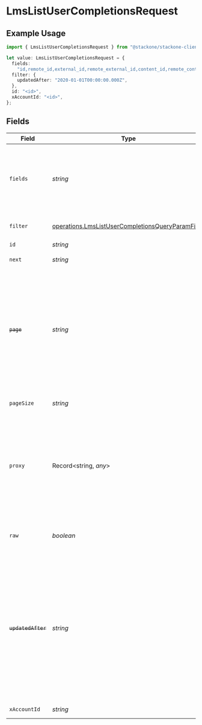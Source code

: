 # LmsListUserCompletionsRequest

## Example Usage

```typescript
import { LmsListUserCompletionsRequest } from "@stackone/stackone-client-ts/sdk/models/operations";

let value: LmsListUserCompletionsRequest = {
  fields:
    "id,remote_id,external_id,remote_external_id,content_id,remote_content_id,course_id,remote_course_id,user_id,remote_user_id,completed_at,updated_at,created_at,result,content_external_reference,learning_object_type,learning_object_id,remote_learning_object_id,learning_object_external_reference",
  filter: {
    updatedAfter: "2020-01-01T00:00:00.000Z",
  },
  id: "<id>",
  xAccountId: "<id>",
};
```

## Fields

| Field                                                                                                                                                                                                                                                                                                | Type                                                                                                                                                                                                                                                                                                 | Required                                                                                                                                                                                                                                                                                             | Description                                                                                                                                                                                                                                                                                          | Example                                                                                                                                                                                                                                                                                              |
| ---------------------------------------------------------------------------------------------------------------------------------------------------------------------------------------------------------------------------------------------------------------------------------------------------- | ---------------------------------------------------------------------------------------------------------------------------------------------------------------------------------------------------------------------------------------------------------------------------------------------------- | ---------------------------------------------------------------------------------------------------------------------------------------------------------------------------------------------------------------------------------------------------------------------------------------------------- | ---------------------------------------------------------------------------------------------------------------------------------------------------------------------------------------------------------------------------------------------------------------------------------------------------- | ---------------------------------------------------------------------------------------------------------------------------------------------------------------------------------------------------------------------------------------------------------------------------------------------------- |
| `fields`                                                                                                                                                                                                                                                                                             | *string*                                                                                                                                                                                                                                                                                             | :heavy_minus_sign:                                                                                                                                                                                                                                                                                   | The comma separated list of fields that will be returned in the response (if empty, all fields are returned)                                                                                                                                                                                         | id,remote_id,external_id,remote_external_id,content_id,remote_content_id,course_id,remote_course_id,user_id,remote_user_id,completed_at,updated_at,created_at,result,content_external_reference,learning_object_type,learning_object_id,remote_learning_object_id,learning_object_external_reference |
| `filter`                                                                                                                                                                                                                                                                                             | [operations.LmsListUserCompletionsQueryParamFilter](../../../sdk/models/operations/lmslistusercompletionsqueryparamfilter.md)                                                                                                                                                                        | :heavy_minus_sign:                                                                                                                                                                                                                                                                                   | LMS Completions Filter                                                                                                                                                                                                                                                                               |                                                                                                                                                                                                                                                                                                      |
| `id`                                                                                                                                                                                                                                                                                                 | *string*                                                                                                                                                                                                                                                                                             | :heavy_check_mark:                                                                                                                                                                                                                                                                                   | N/A                                                                                                                                                                                                                                                                                                  |                                                                                                                                                                                                                                                                                                      |
| `next`                                                                                                                                                                                                                                                                                               | *string*                                                                                                                                                                                                                                                                                             | :heavy_minus_sign:                                                                                                                                                                                                                                                                                   | The unified cursor                                                                                                                                                                                                                                                                                   |                                                                                                                                                                                                                                                                                                      |
| ~~`page`~~                                                                                                                                                                                                                                                                                           | *string*                                                                                                                                                                                                                                                                                             | :heavy_minus_sign:                                                                                                                                                                                                                                                                                   | : warning: ** DEPRECATED **: This will be removed in a future release, please migrate away from it as soon as possible.<br/><br/>The page number of the results to fetch                                                                                                                             |                                                                                                                                                                                                                                                                                                      |
| `pageSize`                                                                                                                                                                                                                                                                                           | *string*                                                                                                                                                                                                                                                                                             | :heavy_minus_sign:                                                                                                                                                                                                                                                                                   | The number of results per page                                                                                                                                                                                                                                                                       |                                                                                                                                                                                                                                                                                                      |
| `proxy`                                                                                                                                                                                                                                                                                              | Record<string, *any*>                                                                                                                                                                                                                                                                                | :heavy_minus_sign:                                                                                                                                                                                                                                                                                   | Query parameters that can be used to pass through parameters to the underlying provider request by surrounding them with 'proxy' key                                                                                                                                                                 |                                                                                                                                                                                                                                                                                                      |
| `raw`                                                                                                                                                                                                                                                                                                | *boolean*                                                                                                                                                                                                                                                                                            | :heavy_minus_sign:                                                                                                                                                                                                                                                                                   | Indicates that the raw request result is returned                                                                                                                                                                                                                                                    |                                                                                                                                                                                                                                                                                                      |
| ~~`updatedAfter`~~                                                                                                                                                                                                                                                                                   | *string*                                                                                                                                                                                                                                                                                             | :heavy_minus_sign:                                                                                                                                                                                                                                                                                   | : warning: ** DEPRECATED **: This will be removed in a future release, please migrate away from it as soon as possible.<br/><br/>Use a string with a date to only select results updated after that given date                                                                                       | 2020-01-01T00:00:00.000Z                                                                                                                                                                                                                                                                             |
| `xAccountId`                                                                                                                                                                                                                                                                                         | *string*                                                                                                                                                                                                                                                                                             | :heavy_check_mark:                                                                                                                                                                                                                                                                                   | The account identifier                                                                                                                                                                                                                                                                               |                                                                                                                                                                                                                                                                                                      |
